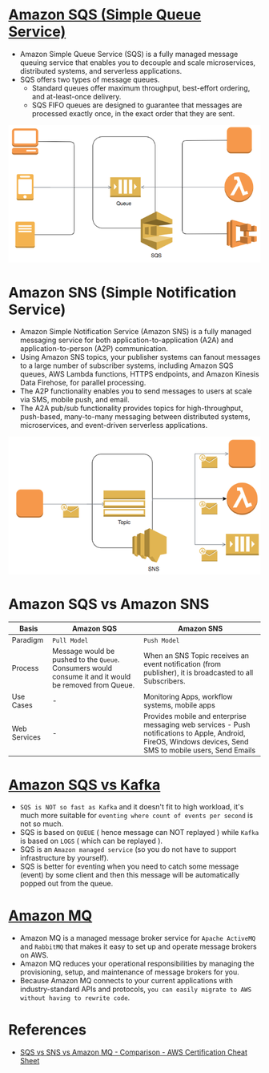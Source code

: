 
# [Amazon SQS (Simple Queue Service)](https://aws.amazon.com/sqs/)

- Amazon Simple Queue Service (SQS) is a fully managed message queuing service that enables you to decouple and scale microservices, distributed systems, and serverless applications.
- SQS offers two types of message queues.
  - Standard queues offer maximum throughput, best-effort ordering, and at-least-once delivery.
  - SQS FIFO queues are designed to guarantee that messages are processed exactly once, in the exact order that they are sent.

![img.png](assests/sqs_img.png)

# Amazon SNS (Simple Notification Service)

- Amazon Simple Notification Service (Amazon SNS) is a fully managed messaging service for both application-to-application (A2A) and application-to-person (A2P) communication.
- Using Amazon SNS topics, your publisher systems can fanout messages to a large number of subscriber systems, including Amazon SQS queues, AWS Lambda functions, HTTPS endpoints, and Amazon Kinesis Data Firehose, for parallel processing.
- The A2P functionality enables you to send messages to users at scale via SMS, mobile push, and email.
- The A2A pub/sub functionality provides topics for high-throughput, push-based, many-to-many messaging between distributed systems, microservices, and event-driven serverless applications.

![img.png](assests/sns_img.png)

# Amazon SQS vs Amazon SNS

Basis | Amazon SQS                                                                                             | Amazon SNS                                                                                                                                                   |
------------------------------------|--------------------------------------------------------------------------------------------------------|--------------------------------------------------------------------------------------------------------------------------------------------------------------|
Paradigm | `Pull Model`                                                                                           | `Push Model`                                                                                                                                                 |
Process | Message would be pushed to the `Queue`. Consumers would consume it and it would be removed from Queue. | When an SNS Topic receives an event notification (from publisher), it is broadcasted to all Subscribers.                                                     |
Use Cases | -                                                                                                      | Monitoring Apps, workflow systems, mobile apps                                                                                                               |
Web Services | -                                                                                                      | Provides mobile and enterprise messaging web services - Push notifications to Apple, Android, FireOS, Windows devices, Send SMS to mobile users, Send Emails |

# [Amazon SQS vs Kafka](https://stackoverflow.com/questions/58970006/are-sqs-and-kafka-same)
- `SQS is NOT so fast as Kafka` and it doesn't fit to high workload, it's much more suitable for `eventing where count of events per second` is not so much.
- SQS is based on `QUEUE` ( hence message can NOT replayed ) while `Kafka` is based on `LOGS` ( which can be replayed ).
- SQS is an `Amazon managed service` (so you do not have to support infrastructure by yourself).
- SQS is better for eventing when you need to catch some message (event) by some client and then this message will be automatically popped out from the queue.

# [Amazon MQ](https://aws.amazon.com/amazon-mq/?amazon-mq.sort-by=item.additionalFields.postDateTime&amazon-mq.sort-order=desc)
- Amazon MQ is a managed message broker service for `Apache ActiveMQ` and `RabbitMQ` that makes it easy to set up and operate message brokers on AWS.
- Amazon MQ reduces your operational responsibilities by managing the provisioning, setup, and maintenance of message brokers for you. 
- Because Amazon MQ connects to your current applications with industry-standard APIs and protocols, `you can easily migrate to AWS without having to rewrite code`.

# References
- [SQS vs SNS vs Amazon MQ - Comparison - AWS Certification Cheat Sheet](https://cloud.in28minutes.com/aws-certification-sqs-vs-sns-vs-amazon-mq)